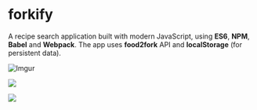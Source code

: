 # forkify
A recipe search application built with modern JavaScript, using **ES6**, **NPM**, **Babel** and **Webpack**.
The app uses **food2fork** API and **localStorage** (for persistent data).

![Imgur](https://i.imgur.com/Q0ADIlD.gif)

![](https://i.imgur.com/FSx27Q5.png)

![](https://i.imgur.com/CkTrWUa.png)
